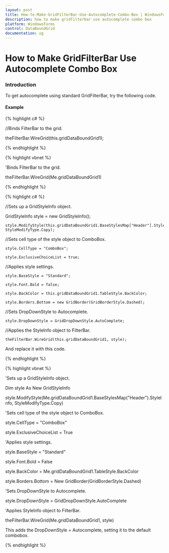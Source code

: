 ```yaml
---
layout: post
title: How-to-Make-GridFilterBar-Use-Autocomplete-Combo-Box | WindowsForms | Syncfusion
description: how to make gridfilterbar use autocomplete combo box
platform: WindowsForms
control: DataBoundGrid
documentation: ug
---
```


# How to Make GridFilterBar Use Autocomplete Combo Box

### Introduction

To get autocomplete using standard GridFilterBar, try the following code.

#### Example

{% highlight c# %}



//Binds FilterBar to the grid.

theFilterBar.WireGrid(this.gridDataBoundGrid1);

{% endhighlight %}

{% highlight vbnet %}



'Binds FilterBar to the grid.

theFilterBar.WireGrid(Me.gridDataBoundGrid1)

{% endhighlight %}

{% highlight c# %}



//Sets up a GridStyleInfo object.

   GridStyleInfo style = new GridStyleInfo(); 

    style.ModifyStyle(this.gridDataBoundGrid1.BaseStylesMap["Header"].StyleInfo,     StyleModifyType.Copy); 



//Sets cell type of the style object to ComboBox.

    style.CellType = "ComboBox"; 

    style.ExclusiveChoiceList = true;



//Applies style settings. 

    style.BaseStyle = "Standard"; 

    style.Font.Bold = false; 

    style.BackColor = this.gridDataBoundGrid1.TableStyle.BackColor;

    style.Borders.Bottom = new GridBorder(GridBorderStyle.Dashed);



//Sets DropDownStyle to Autocomplete. 

    style.DropDownStyle = GridDropDownStyle.AutoComplete;



//Applies the StyleInfo object to FilterBar.

    theFilterBar.WireGrid(this.gridDataBoundGrid1, style);



And replace it with this code.

{% endhighlight %}

{% highlight vbnet %}



'Sets up a GridStyleInfo object.

Dim style As New GridStyleInfo

style.ModifyStyle(Me.gridDataBoundGrid1.BaseStylesMap("Header").StyleInfo, StyleModifyType.Copy)



'Sets cell type of the style object to ComboBox.

style.CellType = "ComboBox"

style.ExclusiveChoiceList = True



'Applies style settings.

style.BaseStyle = "Standard"

style.Font.Bold = False

style.BackColor = Me.gridDataBoundGrid1.TableStyle.BackColor

style.Borders.Bottom = New GridBorder(GridBorderStyle.Dashed)



'Sets DropDownStyle to Autocomplete.

style.DropDownStyle = GridDropDownStyle.AutoComplete



'Applies StyleInfo object to FilterBar.

theFilterBar.WireGrid(Me.gridDataBoundGrid1, style)

This adds the DropDownStyle = Autocomplete, setting it to the default combobox.

{% endhighlight %}